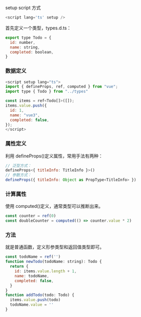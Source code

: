 <div style="width:100%">
setup script 方式

```js
<script lang='ts' setup />
```

首先定义一个类型，types.d.ts：

```js
export type Todo = {
  id: number,
  name: string,
  completed: boolean,
}
```

### 数据定义

```js
<script setup lang="ts">
import { defineProps, ref, computed } from "vue";
import type { Todo } from "../types"

const items = ref<Todo[]>([]);
items.value.push({
  id: 1,
  name: "vue3",
  completed: false,
});
</script>
```

</div>

### 属性定义

利用 defineProps()定义属性，常用手法有两种：

```js
// 泛型方式：
defineProps<{ titleInfo: TitleInfo }>()
// 参数方式：
defineProps({ titleInfo: Object as PropType<TitleInfo> })
```

### 计算属性

使用 computed()定义，通常类型可以推断出来。

```js
const counter = ref(0)
const doubleCounter = computed(() => counter.value * 2)
```

### 方法

就是普通函数，定义形参类型和返回值类型即可。

```js
const todoName = ref('')
function newTodo(todoName: string): Todo {
  return {
    id: items.value.length + 1,
    name: todoName,
    completed: false,
  }
}
function addTodo(todo: Todo) {
  items.value.push(todo)
  todoName.value = ''
}
```
